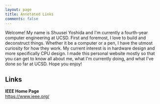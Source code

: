 ```yaml
---
layout: page
title: Annotated Links
comments: false
---
```


Welcome! My name is Shuusei Yoshida and I'm currently a fourth-year computer engineering at UCSD. First and foremost, I love to build and deconstruct things. Whether it be a computer or a pen, I have the utmost curiosity for how they work. My current interest is in hardware design and more specifically CPU design. I made this personal website mostly so that you can get to know all about me, what I'm currently doing, and what I've done so far at UCSD. Hope you enjoy!

## Links
**IEEE Home Page**  
https://www.ieee.org/

